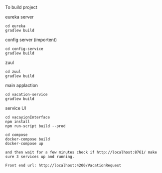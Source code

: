 To build project 



eureka server
```
cd eureka
gradlew build
```


config server (importent)
```
cd config-service
gradlew build
```


zuul
```
cd zuul
gradlew build
```


main applaction
```
cd vacation-service
gradlew build
```


service UI
```
cd vacayionInterface
npm install
npm run-script build --prod
```
```
cd compose
docker-compose build
docker-compose up

and then wait for a few minutes check if http://localhost:8761/ make sure 3 services up and running.

Front end url: http://localhost:4200/VacationRequest


